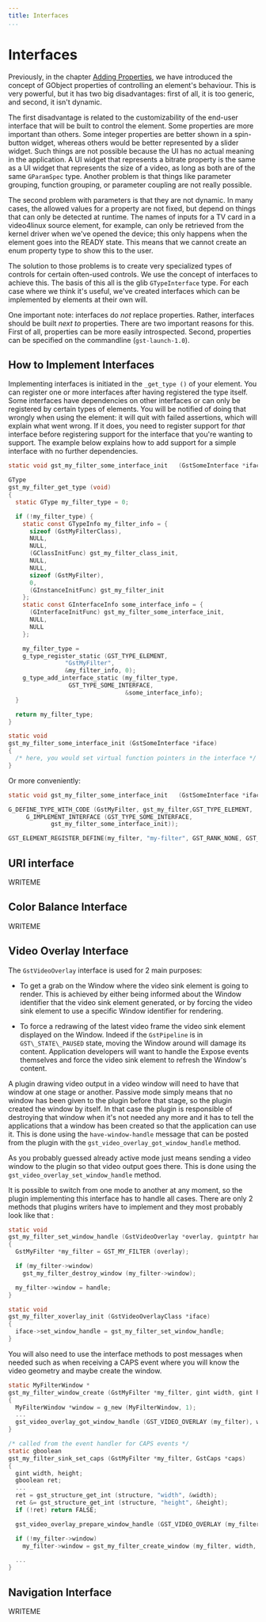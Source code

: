 ```yaml
---
title: Interfaces
...
```


# Interfaces

Previously, in the chapter [Adding Properties][plugin-properties], we have
introduced the concept of GObject properties of controlling an element's
behaviour. This is very powerful, but it has two big disadvantages: first of
all, it is too generic, and second, it isn't dynamic.

The first disadvantage is related to the customizability of the end-user
interface that will be built to control the element. Some properties are
more important than others. Some integer properties are better shown in
a spin-button widget, whereas others would be better represented by a
slider widget. Such things are not possible because the UI has no actual
meaning in the application. A UI widget that represents a bitrate
property is the same as a UI widget that represents the size of a video,
as long as both are of the same `GParamSpec` type. Another problem is
that things like parameter grouping, function grouping, or parameter
coupling are not really possible.

The second problem with parameters is that they are not dynamic. In
many cases, the allowed values for a property are not fixed, but depend
on things that can only be detected at runtime. The names of inputs for
a TV card in a video4linux source element, for example, can only be
retrieved from the kernel driver when we've opened the device; this only
happens when the element goes into the READY state. This means that we
cannot create an enum property type to show this to the user.

The solution to those problems is to create very specialized types of
controls for certain often-used controls. We use the concept of
interfaces to achieve this. The basis of this all is the glib
`GTypeInterface` type. For each case where we think it's useful, we've
created interfaces which can be implemented by elements at their own
will.

One important note: interfaces do *not* replace properties. Rather,
interfaces should be built *next to* properties. There are two important
reasons for this. First of all, properties can be more easily
introspected. Second, properties can be specified on the commandline
(`gst-launch-1.0`).

[plugin-properties]: plugin-development/basics/args.md

## How to Implement Interfaces

Implementing interfaces is initiated in the `_get_type ()` of your
element. You can register one or more interfaces after having registered
the type itself. Some interfaces have dependencies on other interfaces
or can only be registered by certain types of elements. You will be
notified of doing that wrongly when using the element: it will quit with
failed assertions, which will explain what went wrong. If it does, you
need to register support for *that* interface before registering support
for the interface that you're wanting to support. The example below
explains how to add support for a simple interface with no further
dependencies.

``` c
static void gst_my_filter_some_interface_init   (GstSomeInterface *iface);

GType
gst_my_filter_get_type (void)
{
  static GType my_filter_type = 0;

  if (!my_filter_type) {
    static const GTypeInfo my_filter_info = {
      sizeof (GstMyFilterClass),
      NULL,
      NULL,
      (GClassInitFunc) gst_my_filter_class_init,
      NULL,
      NULL,
      sizeof (GstMyFilter),
      0,
      (GInstanceInitFunc) gst_my_filter_init
    };
    static const GInterfaceInfo some_interface_info = {
      (GInterfaceInitFunc) gst_my_filter_some_interface_init,
      NULL,
      NULL
    };

    my_filter_type =
    g_type_register_static (GST_TYPE_ELEMENT,
                "GstMyFilter",
                &my_filter_info, 0);
    g_type_add_interface_static (my_filter_type,
                 GST_TYPE_SOME_INTERFACE,
                                 &some_interface_info);
  }

  return my_filter_type;
}

static void
gst_my_filter_some_interface_init (GstSomeInterface *iface)
{
  /* here, you would set virtual function pointers in the interface */
}

```

Or more
conveniently:

``` c
static void gst_my_filter_some_interface_init   (GstSomeInterface *iface);

G_DEFINE_TYPE_WITH_CODE (GstMyFilter, gst_my_filter,GST_TYPE_ELEMENT,
     G_IMPLEMENT_INTERFACE (GST_TYPE_SOME_INTERFACE,
            gst_my_filter_some_interface_init));

GST_ELEMENT_REGISTER_DEFINE(my_filter, "my-filter", GST_RANK_NONE, GST_TYPE_MY_FILTER);
```

## URI interface

WRITEME

## Color Balance Interface

WRITEME

## Video Overlay Interface

The `GstVideoOverlay` interface is used for 2 main purposes:

  - To get a grab on the Window where the video sink element is going to
    render. This is achieved by either being informed about the Window
    identifier that the video sink element generated, or by forcing the
    video sink element to use a specific Window identifier for
    rendering.

  - To force a redrawing of the latest video frame the video sink
    element displayed on the Window. Indeed if the `GstPipeline` is in
    `GST\_STATE\_PAUSED` state, moving the Window around will damage its
    content. Application developers will want to handle the Expose
    events themselves and force the video sink element to refresh the
    Window's content.

A plugin drawing video output in a video window will need to have that
window at one stage or another. Passive mode simply means that no window
has been given to the plugin before that stage, so the plugin created
the window by itself. In that case the plugin is responsible of
destroying that window when it's not needed any more and it has to tell
the applications that a window has been created so that the application
can use it. This is done using the `have-window-handle` message that can
be posted from the plugin with the `gst_video_overlay_got_window_handle`
method.

As you probably guessed already active mode just means sending a video
window to the plugin so that video output goes there. This is done using
the `gst_video_overlay_set_window_handle` method.

It is possible to switch from one mode to another at any moment, so the
plugin implementing this interface has to handle all cases. There are
only 2 methods that plugins writers have to implement and they most
probably look like that :

``` c
static void
gst_my_filter_set_window_handle (GstVideoOverlay *overlay, guintptr handle)
{
  GstMyFilter *my_filter = GST_MY_FILTER (overlay);

  if (my_filter->window)
    gst_my_filter_destroy_window (my_filter->window);

  my_filter->window = handle;
}

static void
gst_my_filter_xoverlay_init (GstVideoOverlayClass *iface)
{
  iface->set_window_handle = gst_my_filter_set_window_handle;
}

```

You will also need to use the interface methods to post messages when
needed such as when receiving a CAPS event where you will know the video
geometry and maybe create the window.

``` c
static MyFilterWindow *
gst_my_filter_window_create (GstMyFilter *my_filter, gint width, gint height)
{
  MyFilterWindow *window = g_new (MyFilterWindow, 1);
  ...
  gst_video_overlay_got_window_handle (GST_VIDEO_OVERLAY (my_filter), window->win);
}

/* called from the event handler for CAPS events */
static gboolean
gst_my_filter_sink_set_caps (GstMyFilter *my_filter, GstCaps *caps)
{
  gint width, height;
  gboolean ret;
  ...
  ret = gst_structure_get_int (structure, "width", &width);
  ret &= gst_structure_get_int (structure, "height", &height);
  if (!ret) return FALSE;

  gst_video_overlay_prepare_window_handle (GST_VIDEO_OVERLAY (my_filter));

  if (!my_filter->window)
    my_filter->window = gst_my_filter_create_window (my_filter, width, height);

  ...
}

```

## Navigation Interface

WRITEME
